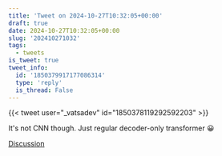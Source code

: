 ```yaml
---
title: 'Tweet on 2024-10-27T10:32:05+00:00'
draft: true
date: 2024-10-27T10:32:05+00:00
slug: '202410271032'
tags:
  - tweets
is_tweet: true
tweet_info:
  id: '1850379917177086314'
  type: 'reply'
  is_thread: False
---
```




{{< tweet user="_vatsadev" id="1850378119292592203" >}}

It's not CNN though. Just regular decoder-only transformer 😀

[Discussion](https://x.com/sytelus/status/1850379917177086314)
